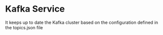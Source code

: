 # Kafka Service

It keeps up to date the Kafka cluster based on the configuration defined in the topics.json file 